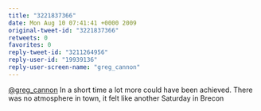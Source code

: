 ```yaml
---
title: "3221837366"
date: Mon Aug 10 07:41:41 +0000 2009
original-tweet-id: "3221837366"
retweets: 0
favorites: 0
reply-tweet-id: "3211264956"
reply-user-id: "19939136"
reply-user-screen-name: "greg_cannon"
---
```

<a href="https://twitter.com/greg_cannon">@greg_cannon</a> In a short time a lot more could have been achieved. There was no atmosphere in town, it felt like another Saturday in Brecon
